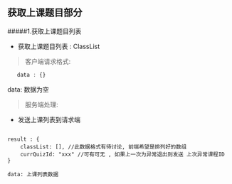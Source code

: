 ## 获取上课题目部分

#####1.获取上课题目列表

* 获取上课题目列表 : ClassList

>客户端请求格式:
 ```javascript
    data : {}
 ```
 data: 数据为空

> 服务端处理:
  * 发送上课列表到请求端

>```javascript
    result : {
        classList: [], //此数据格式有待讨论, 前端希望是排列好的数组
        currQuizId: "xxx" //可有可无 , 如果上一次为异常退出则发送 上次异常课程ID
    }
 ```
 data: 上课列表数据